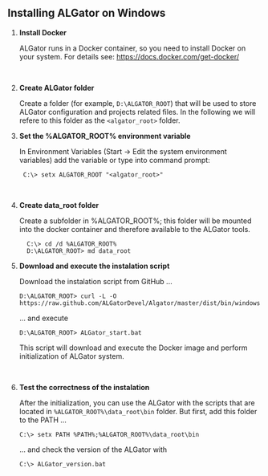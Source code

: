 ## Installing ALGator on Windows

1. **Install Docker**

   ALGator runs in a Docker container, so you need to install Docker on your system. For details see: https://docs.docker.com/get-docker/
<br>

2. **Create ALGator folder**

    Create a folder (for example, `D:\ALGATOR_ROOT`) that will be used to store ALGator configuration and projects related files. In the following we will refere to this folder as the `<algator_root>` folder.
    <br>

3. **Set the %ALGATOR_ROOT% environment variable** 
  
   In Environment Variables (Start -> Edit the system environment variables) add the variable or type into command prompt:
   <br>
   ```
    C:\> setx ALGATOR_ROOT "<algator_root>"
    ```
   <br>
4. **Create data_root folder**

    Create a subfolder in %ALGATOR_ROOT%; this folder will be mounted into the docker container and therefore available to the ALGator tools.
    <br>
	 ```
	   C:\> cd /d %ALGATOR_ROOT%
       D:\ALGATOR_ROOT> md data_root
	 ```

5. **Download and execute the instalation script** 

    Download the instalation script from GitHub ...
    <br>
    ```
    D:\ALGATOR_ROOT> curl -L -O https://raw.github.com/ALGatorDevel/Algator/master/dist/bin/windows/ALGator_start.bat
    ```   
    ... and execute
    <br>
    ```
    D:\ALGATOR_ROOT> ALGator_start.bat
    ```
    This script will download and execute the Docker image and perform initialization of ALGator system. 
    <!--p align=right><a href="/dist/htmldoc/images/linux_install.png">Screenshot</a-->
    <br>

6. **Test the correctness of the instalation**

    After the initialization, you can use the ALGator with the scripts that are located in `%ALGATOR_ROOT%\data_root\bin` folder. But first, add this folder to the PATH ...
    <br>
    ``` 
    C:\> setx PATH %PATH%;%ALGATOR_ROOT%\data_root\bin
    ```
    ... and check the version of the ALGator with 
    <br>
    ``` 
    C:\> ALGator_version.bat
    ```
    <br>
